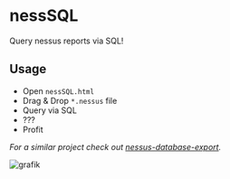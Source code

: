 # nessSQL

Query nessus reports via SQL!

## Usage

- Open ```nessSQL.html```
- Drag & Drop ```*.nessus``` file
- Query via SQL
- ???
- Profit

*For a similar project check out [nessus-database-export](https://github.com/eddiez9/nessus-database-export).*

![grafik](https://user-images.githubusercontent.com/84237895/125162820-45570780-e18a-11eb-8ac4-1bdeaffbdbef.png)
